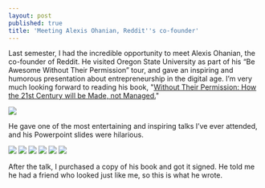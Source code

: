 ```yaml
---
layout: post
published: true
title: 'Meeting Alexis Ohanian, Reddit''s co-founder'
---
```

Last semester, I had the incredible opportunity to meet Alexis Ohanian, the co-founder of Reddit. He visited Oregon State University as part of his “Be Awesome Without Their Permission” tour, and gave an inspiring and humorous presentation about entrepreneurship in the digital age. I’m very much looking forward to reading his book, "[Without Their Permission: How the 21st Century will be Made, not Managed.](http://www.amazon.com/Without-Their-Permission-Century-Managed/dp/1455520020)"

![]({{site.cdn_path}}/2014/04/15/1.jpg)

He gave one of the most entertaining and inspiring talks I’ve ever attended, and his Powerpoint slides were hilarious.

![]({{site.cdn_path}}/2014/04/15/2.jpg)
![]({{site.cdn_path}}/2014/04/15/3.jpg)
![]({{site.cdn_path}}/2014/04/15/4.jpg)
![]({{site.cdn_path}}/2014/04/15/5.jpg)
![]({{site.cdn_path}}/2014/04/15/6.jpg)
![]({{site.cdn_path}}/2014/04/15/7.jpg)

After the talk, I purchased a copy of his book and got it signed. He told me he had a friend who looked just like me, so this is what he wrote.
